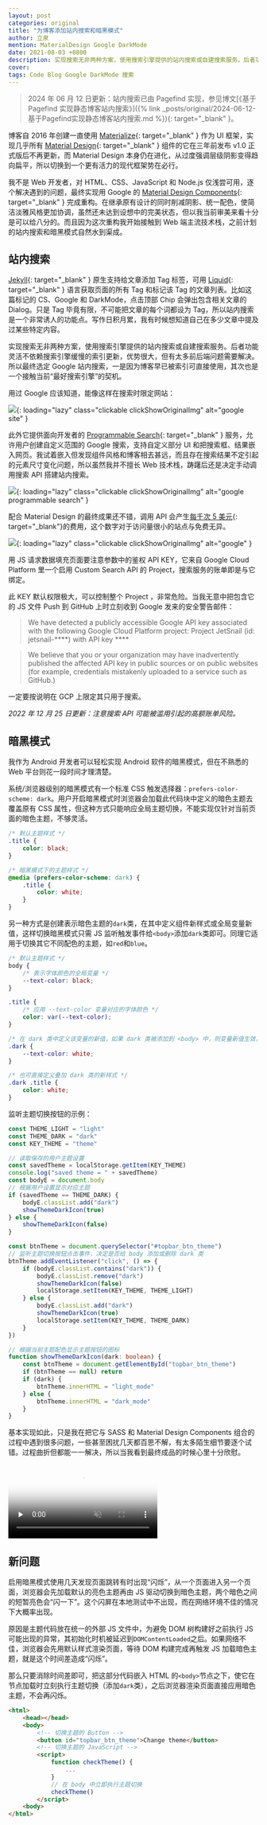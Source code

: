 ```yaml
---
layout: post
categories: original
title: "为博客添加站内搜索和暗黑模式"
author: 立泉
mention: MaterialDesign Google DarkMode
date: 2021-08-03 +0800
description: 实现搜索无非两种方案，使用搜索引擎提供的站内搜索或自建搜索服务。后者功能灵活不依赖搜索引擎缓慢的索引更新，优势很大，但有太多前后端问题需要解决。所以最终选定 Google 站内搜索，一是因为博客早已被索引可直接使用，其次也是一个接触当前“最好搜索引擎”的契机。
cover: 
tags: Code Blog Google DarkMode 搜索
---
```


> 2024 年 06 月 12 日更新：站内搜索已由 Pagefind 实现，参见博文[《基于 Pagefind 实现静态博客站内搜索》]({% link _posts/original/2024-06-12-基于Pagefind实现静态博客站内搜索.md %}){: target="_blank" }。

博客自 2016 年创建一直使用 [Materialize](https://materializecss.com){: target="_blank" } 作为 UI 框架，实现几乎所有 [Material Design](https://material.io/design){: target="_blank" } 组件的它在三年前发布 v1.0 正式版后不再更新，而 Material Design 本身仍在进化，从过度强调层级阴影变得趋向扁平，所以切换到一个更有活力的现代框架势在必行。

我不是 Web 开发者，对 HTML、CSS、JavaScript 和 Node.js 仅浅尝可用，逐个解决遇到的问题，最终实现用 Google 的 [Material Design Components](https://github.com/material-components/material-components-web){: target="_blank" } 完成重构。在继承原有设计的同时削减阴影、统一配色，使简洁淡雅风格更加协调，虽然还未达到设想中的完美状态，但以我当前审美来看十分是可以给八分的。而且因为这次重构我开始接触到 Web 端主流技术栈，之前计划的站内搜索和暗黑模式自然水到渠成。

## 站内搜索

[Jekyll](https://jekyllrb.com){: target="_blank" } 原生支持给文章添加 Tag 标签，可用 [Liquid](https://jekyllrb.com/docs/posts/#tags){: target="_blank" } 语言获取页面的所有 Tag 和标记该 Tag 的文章列表。比如这篇标记的 CS、Google 和 DarkMode，点击顶部 Chip 会弹出包含相关文章的 Dialog。只是 Tag 毕竟有限，不可能把文章的每个词都设为 Tag，所以站内搜索是一个非常诱人的功能点。写作日积月累，我有时候想知道自己在多少文章中提及过某些特定内容。

实现搜索无非两种方案，使用搜索引擎提供的站内搜索或自建搜索服务。后者功能灵活不依赖搜索引擎缓慢的索引更新，优势很大，但有太多前后端问题需要解决。所以最终选定 Google 站内搜索，一是因为博客早已被索引可直接使用，其次也是一个接触当前“最好搜索引擎”的契机。

用过 Google 应该知道，能像这样在搜索时限定网站：

![](https://apqx.oss-cn-hangzhou.aliyuncs.com/blog/original/20210803/google_site.webp){: loading="lazy" class="clickable clickShowOriginalImg" alt="google site" }

此外它提供面向开发者的 [Programmable Search](https://cse.google.com/cse/all){: target="_blank" } 服务，允许用户创建自定义范围的 Google 搜索，支持自定义部分 UI 和把搜索框、结果嵌入网页。我试着嵌入但发现组件风格和博客相去甚远，而且存在搜索结果不定引起的元素尺寸变化问题，所以虽然我并不擅长 Web 技术栈，踌躇后还是决定手动调用搜索 API 搭建站内搜索。

![](https://apqx.oss-cn-hangzhou.aliyuncs.com/blog/original/20210803/google_programmable_search.webp){: loading="lazy" class="clickable clickShowOriginalImg" alt="google programmable search" }

配合 Material Design 的最终成果还不错，调用 API 会产生[每千次 5 美元](https://developers.google.com/custom-search/docs/overview){: target="_blank"}的费用，这个数字对于访问量很小的站点与免费无异。

![](https://apqx.oss-cn-hangzhou.aliyuncs.com/blog/original/20210803/google_apqx.webp){: loading="lazy" class="clickable clickShowOriginalImg" alt="google" }

用 JS 请求数据填充页面要注意参数中的鉴权 API KEY，它来自 Google Cloud Platform 里一个启用 Custom Search API 的 Project，搜索服务的账单即是与它绑定。

此 KEY 默认权限极大，可以控制整个 Project ，非常危险。当我无意中把包含它的 JS 文件 Push 到 GitHub 上时立刻收到 Google 发来的安全警告邮件：

> We have detected a publicly accessible Google API key associated with the following Google Cloud Platform project: Project JetSnail (id: jetsnail-\*\*\*\*) with API key \*\*\*\*

> We believe that you or your organization may have inadvertently published the affected API key in public sources or on public websites (for example, credentials mistakenly uploaded to a service such as GitHub.)

一定要按说明在 GCP 上限定其只用于搜索。

*2022 年 12 月 25 日更新：注意搜索 API 可能被滥用引起的高额账单风险。*

## 暗黑模式

我作为 Android 开发者可以轻松实现 Android 软件的暗黑模式，但在不熟悉的 Web 平台则花一段时间才理清楚。

系统/浏览器级别的暗黑模式有一个标准 CSS 触发选择器：`prefers-color-scheme: dark`。用户开启暗黑模式时浏览器会加载此代码块中定义的暗色主题去覆盖原有 CSS 属性，但这种方式只能响应全局主题切换，不能实现仅针对当前页面的暗色主题，不够灵活。

```css
/* 默认主题样式 */
.title {
    color: black;
}

/* 暗黑模式下的主题样式 */
@media (prefers-color-scheme: dark) {
    .title {
        color: white;
    }
}
```

另一种方式是创建表示暗色主题的`dark`类，在其中定义组件新样式或全局变量新值，这样切换暗黑模式只需 JS 监听触发事件给`<body>`添加`dark`类即可。同理它适用于切换其它不同配色的主题，如`red`和`blue`。

```css
/* 默认主题样式 */
body {
    /* 表示字体颜色的全局变量 */
    --text-color: black;
}

.title {
    /* 应用 --text-color 变量对应的字体颜色 */
    color: var(--text-color);
}

/* 在 dark 类中定义该变量的新值，如果 dark 类被添加到 <body> 中，则变量新值生效，页面随之变化 */
.dark {
    --text-color: white;
}

/* 也可直接定义叠加 dark 类的新样式 */
.dark .title {
    color: white;
}
```

监听主题切换按钮的示例：

```ts
const THEME_LIGHT = "light"
const THEME_DARK = "dark"
const KEY_THEME = "theme"

// 读取保存的用户主题设置
const savedTheme = localStorage.getItem(KEY_THEME)
console.log("saved theme = " + savedTheme)
const bodyE = document.body
// 根据用户设置显示对应主题
if (savedTheme == THEME_DARK) {
    bodyE.classList.add("dark")
    showThemeDarkIcon(true)
} else {
    showThemeDarkIcon(false)
}

const btnTheme = document.querySelector("#topbar_btn_theme")
// 监听主题切换按钮点击事件，决定是否给 body 添加或删除 dark 类
btnTheme.addEventListener("click", () => {
    if (bodyE.classList.contains("dark")) {
        bodyE.classList.remove("dark")
        showThemeDarkIcon(false)
        localStorage.setItem(KEY_THEME, THEME_LIGHT)
    } else {
        bodyE.classList.add("dark")
        showThemeDarkIcon(true)
        localStorage.setItem(KEY_THEME, THEME_DARK)
    }
})

// 根据当前主题配色显示主题按钮的图标
function showThemeDarkIcon(dark: boolean) {
    const btnTheme = document.getElementById("topbar_btn_theme")
    if (btnTheme == null) return
    if (dark) {
        btnTheme.innerHTML = "light_mode"
    } else {
        btnTheme.innerHTML = "dark_mode"
    }
}
```

基本实现如此，只是我在把它与 SASS 和 Material Design Components 组合的过程中遇到很多问题，一些甚至困扰几天都百思不解，有太多陌生细节要逐个试错。过程曲折但都能一一解决，所以当我看到最终成品的时候心里十分欣慰。

<video playsinline controls muted loop preload="none" poster="https://apqx.oss-cn-hangzhou.aliyuncs.com/blog/original/20210803/theme_change_poster.webp" style="aspect-ratio: 3360/2100 auto;">
    <source src="https://apqx.oss-cn-hangzhou.aliyuncs.com/blog/original/20210803/theme_change_h265.mp4" type='video/mp4; codecs="hvc1.1.6.H123.90"' />
    <source src="https://apqx.oss-cn-hangzhou.aliyuncs.com/blog/original/20210803/theme_change_av1.mp4" type='video/mp4; codecs="av01.0.08M.08.0.111.01.01.01.0"' />
    <source src="https://apqx.oss-cn-hangzhou.aliyuncs.com/blog/original/20210803/theme_change_h264.mp4" type='video/mp4' />
</video>

## 新问题

启用暗黑模式使用几天发现页面跳转有时出现“闪烁”，从一个页面进入另一个页面，浏览器会先加载默认的亮色主题再由 JS 驱动切换到暗色主题，两个暗色之间的短暂亮色会“闪一下”。这个闪屏在本地测试中不出现，而在网络环境不佳的情况下大概率出现。

原因是主题代码放在统一的外部 JS 文件中，为避免 DOM 树构建好之前执行 JS 可能出现的异常，其初始化时机被延迟到`DOMContentLoaded`之后。如果网络不佳，浏览器会先用默认样式渲染页面，等待 DOM 构建完成再触发 JS 加载暗色主题，就是这个时间差造成“闪烁”。

那么只要消除时间差即可，把这部分代码嵌入 HTML 的`<body>`节点之下，使它在节点加载时立刻执行主题切换（添加`dark`类），之后浏览器渲染页面直接应用暗色主题，不会再闪烁。

```html
<html>
    <head></head>
    <body>
        <!-- 切换主题的 Button -->
        <button id="topbar_btn_theme">Change theme</button>
        <!-- 切换主题的 JavaScript -->
        <script>
            function checkTheme() {
                ...
            }
            // 在 body 中立即执行主题切换
            checkTheme()
        </script>
    <body>
</html>
```